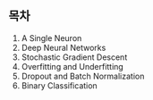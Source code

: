 ## 목차

1. A Single Neuron
2. Deep Neural Networks
3. Stochastic Gradient Descent
4. Overfitting and Underfitting
5. Dropout and Batch Normalization
6. Binary Classification
